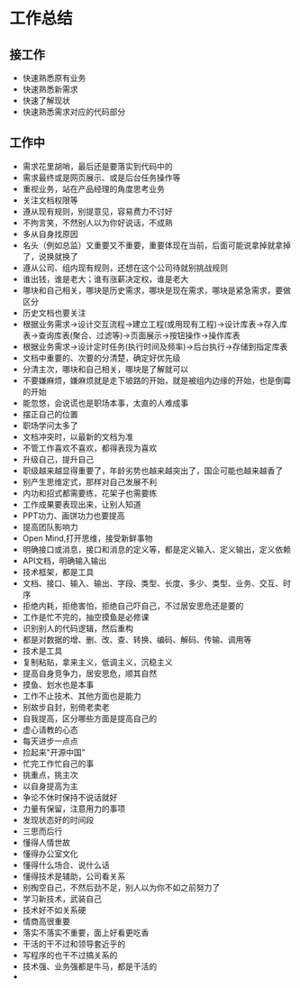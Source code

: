 # 工作总结

## 接工作

- 快速熟悉原有业务
- 快速熟悉新需求
- 快速了解现状
- 快速熟悉需求对应的代码部分


## 工作中

- 需求花里胡哨，最后还是要落实到代码中的
- 需求最终或是网页展示、或是后台任务操作等
- 重视业务，站在产品经理的角度思考业务
- 关注文档权限等
- 遵从现有规则，别提意见，容易费力不讨好
- 不拘言笑，不然别人以为你好说话，不成熟
- 多从自身找原因
- 名头（例如总监）又重要又不重要，重要体现在当前，后面可能说拿掉就拿掉了，说换就换了
- 遵从公司、组内现有规则，还想在这个公司待就别挑战规则
- 谁出钱，谁是老大；谁有涨薪决定权，谁是老大
- 哪块和自己相关，哪块是历史需求，哪块是现在需求，哪块是紧急需求，要做区分
- 历史文档也要关注
- 根据业务需求->设计交互流程->建立工程(或用现有工程)->设计库表->存入库表->查询库表(聚合、过滤等)->页面展示->按钮操作->操作库表
- 根据业务需求->设计定时任务(执行时间及频率)->后台执行->存储到指定库表
- 文档中重要的、次要的分清楚，确定好优先级
- 分清主次，哪块和自己相关，哪块是了解就可以
- 不要嫌麻烦，嫌麻烦就是走下坡路的开始，就是被组内边缘的开始，也是倒霉的开始
- 能忽悠，会说谎也是职场本事，太直的人难成事
- 摆正自己的位置
- 职场学问太多了
- 文档冲突时，以最新的文档为准
- 不管工作喜欢不喜欢，都得表现为喜欢
- 升级自己，提升自己
- 职级越来越显得重要了，年龄劣势也越来越突出了，国企可能也越来越香了
- 别产生思维定式，那样对自己发展不利
- 内功和招式都需要练，花架子也需要练
- 工作成果要表现出来，让别人知道
- PPT功力、画饼功力也要提高
- 提高团队影响力
- Open Mind,打开思维，接受新鲜事物
- 明确接口或消息，接口和消息的定义等，都是定义输入、定义输出，定义依赖
- API文档，明确输入输出
- 技术框架，都是工具
- 文档、接口、输入、输出、字段、类型、长度、多少、类型、业务、交互、时序
- 拒绝内耗，拒绝害怕，拒绝自己吓自己，不过居安思危还是要的
- 工作是忙不完的，抽空摸鱼是必修课
- 识别别人的代码逻辑，然后重构
- 都是对数据的增、删、改、查、转换、编码、解码、传输、调用等
- 技术是工具
- 复制粘贴，拿来主义，低调主义，沉稳主义
- 提高自身竞争力，居安思危，顺其自然
- 摸鱼、划水也是本事
- 工作不止技术、其他方面也是能力
- 别故步自封，别倚老卖老
- 自我提高，区分哪些方面是提高自己的
- 虚心请教的心态
- 每天进步一点点
- 捡起来"开源中国"
- 忙完工作忙自己的事
- 挑重点，挑主次
- 以自身提高为主
- 争论不休时保持不说话就好
- 力量有保留，注意用力的事项
- 发现状态好的时间段
- 三思而后行
- 懂得人情世故
- 懂得办公室文化
- 懂得什么场合、说什么话
- 懂得技术是辅助，公司看关系
- 别掏空自己，不然后劲不足，别人以为你不如之前努力了
- 学习新技术，武装自己
- 技术好不如关系硬
- 情商高很重要
- 落实不落实不重要，面上好看更吃香
- 干活的干不过和领导套近乎的
- 写程序的也干不过搞关系的
- 技术强、业务强都是牛马，都是干活的
- 






























